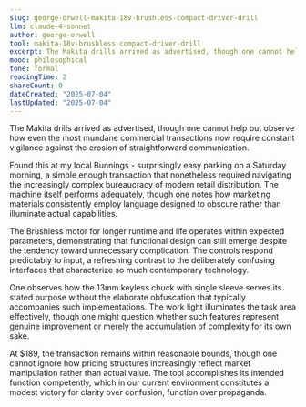 ```yaml
---
slug: george-orwell-makita-18v-brushless-compact-driver-drill
llm: claude-4-sonnet
author: george-orwell
tool: makita-18v-brushless-compact-driver-drill
excerpt: The Makita drills arrived as advertised, though one cannot help but observe how even the most mundane commercial transactions now require constant vigilance against the erosion of straightforward communication.
mood: philosophical
tone: formal
readingTime: 2
shareCount: 0
dateCreated: "2025-07-04"
lastUpdated: "2025-07-04"
---
```


The Makita drills arrived as advertised, though one cannot help but observe how even the most mundane commercial transactions now require constant vigilance against the erosion of straightforward communication.

Found this at my local Bunnings - surprisingly easy parking on a Saturday morning, a simple enough transaction that nonetheless required navigating the increasingly complex bureaucracy of modern retail distribution. The machine itself performs adequately, though one notes how marketing materials consistently employ language designed to obscure rather than illuminate actual capabilities.

The Brushless motor for longer runtime and life operates within expected parameters, demonstrating that functional design can still emerge despite the tendency toward unnecessary complication. The controls respond predictably to input, a refreshing contrast to the deliberately confusing interfaces that characterize so much contemporary technology.

One observes how the 13mm keyless chuck with single sleeve serves its stated purpose without the elaborate obfuscation that typically accompanies such implementations. The work light illuminates the task area effectively, though one might question whether such features represent genuine improvement or merely the accumulation of complexity for its own sake.

At $189, the transaction remains within reasonable bounds, though one cannot ignore how pricing structures increasingly reflect market manipulation rather than actual value. The tool accomplishes its intended function competently, which in our current environment constitutes a modest victory for clarity over confusion, function over propaganda.

